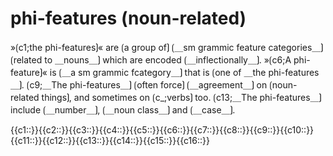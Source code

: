 # phi-features (noun-related)

»⟮c1;the phi-features⟯« are ⟮a group of⟯ ⟮＿sm grammic feature categories＿⟯ ⟮related to ＿nouns＿⟯ which are encoded ⟮＿inflectionally＿⟯.
»⟮c6;A phi-feature⟯« is ⟮＿a sm grammic fcategory＿⟯ that is ⟮one of ＿the phi-features＿⟯.
⟮c9;＿The phi-features＿⟯ ⟮often force⟯ ⟮＿agreement＿⟯ on ⟮noun-related things⟯, and sometimes on ⟮c_;verbs⟯ too.
⟮c13;＿The phi-features＿⟯ include ⟮＿number＿⟯, ⟮＿noun class＿⟯ and ⟮＿case＿⟯.

<span class='cloze-dump'>{{c1::}}{{c2::}}{{c3::}}{{c4::}}{{c5::}}{{c6::}}{{c7::}}{{c8::}}{{c9::}}{{c10::}}{{c11::}}{{c12::}}{{c13::}}{{c14::}}{{c15::}}{{c16::}}</span>